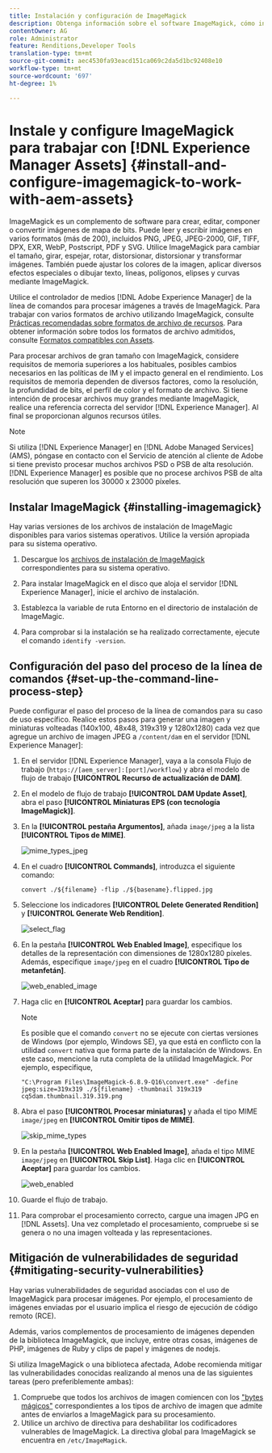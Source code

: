 ```yaml
---
title: Instalación y configuración de ImageMagick
description: Obtenga información sobre el software ImageMagick, cómo instalarlo, configurar el paso del proceso de la línea de comandos y utilizarlo para editar, componer y generar miniaturas de imágenes.
contentOwner: AG
role: Administrator
feature: Renditions,Developer Tools
translation-type: tm+mt
source-git-commit: aec4530fa93eacd151ca069c2da5d1bc92408e10
workflow-type: tm+mt
source-wordcount: '697'
ht-degree: 1%

---
```



# Instale y configure ImageMagick para trabajar con [!DNL Experience Manager Assets] {#install-and-configure-imagemagick-to-work-with-aem-assets}

ImageMagick es un complemento de software para crear, editar, componer o convertir imágenes de mapa de bits. Puede leer y escribir imágenes en varios formatos (más de 200), incluidos PNG, JPEG, JPEG-2000, GIF, TIFF, DPX, EXR, WebP, Postscript, PDF y SVG. Utilice ImageMagick para cambiar el tamaño, girar, espejar, rotar, distorsionar, distorsionar y transformar imágenes. También puede ajustar los colores de la imagen, aplicar diversos efectos especiales o dibujar texto, líneas, polígonos, elipses y curvas mediante ImageMagick.

Utilice el controlador de medios [!DNL Adobe Experience Manager] de la línea de comandos para procesar imágenes a través de ImageMagick. Para trabajar con varios formatos de archivo utilizando ImageMagick, consulte [Prácticas recomendadas sobre formatos de archivo de recursos](/help/assets/assets-file-format-best-practices.md). Para obtener información sobre todos los formatos de archivo admitidos, consulte [Formatos compatibles con Assets](/help/assets/assets-formats.md).

Para procesar archivos de gran tamaño con ImageMagick, considere requisitos de memoria superiores a los habituales, posibles cambios necesarios en las políticas de IM y el impacto general en el rendimiento. Los requisitos de memoria dependen de diversos factores, como la resolución, la profundidad de bits, el perfil de color y el formato de archivo. Si tiene intención de procesar archivos muy grandes mediante ImageMagick, realice una referencia correcta del servidor [!DNL Experience Manager]. Al final se proporcionan algunos recursos útiles.

>[!NOTE]
>
>Si utiliza [!DNL Experience Manager] en [!DNL Adobe Managed Services] (AMS), póngase en contacto con el Servicio de atención al cliente de Adobe si tiene previsto procesar muchos archivos PSD o PSB de alta resolución. [!DNL Experience Manager] es posible que no procese archivos PSB de alta resolución que superen los 30000 x 23000 píxeles.

## Instalar ImageMagick {#installing-imagemagick}

Hay varias versiones de los archivos de instalación de ImageMagic disponibles para varios sistemas operativos. Utilice la versión apropiada para su sistema operativo.

1. Descargue los [archivos de instalación de ImageMagick](https://www.imagemagick.org/script/download.php) correspondientes para su sistema operativo.
1. Para instalar ImageMagick en el disco que aloja el servidor [!DNL Experience Manager], inicie el archivo de instalación.

1. Establezca la variable de ruta Entorno en el directorio de instalación de ImageMagic.
1. Para comprobar si la instalación se ha realizado correctamente, ejecute el comando `identify -version`.

## Configuración del paso del proceso de la línea de comandos {#set-up-the-command-line-process-step}

Puede configurar el paso del proceso de la línea de comandos para su caso de uso específico. Realice estos pasos para generar una imagen y miniaturas volteadas (140x100, 48x48, 319x319 y 1280x1280) cada vez que agregue un archivo de imagen JPEG a `/content/dam` en el servidor [!DNL Experience Manager]:

1. En el servidor [!DNL Experience Manager], vaya a la consola Flujo de trabajo (`https://[aem_server]:[port]/workflow`) y abra el modelo de flujo de trabajo **[!UICONTROL Recurso de actualización de DAM]**.
1. En el modelo de flujo de trabajo **[!UICONTROL DAM Update Asset]**, abra el paso **[!UICONTROL Miniaturas EPS (con tecnología ImageMagick)]**.
1. En la **[!UICONTROL pestaña Argumentos]**, añada `image/jpeg` a la lista **[!UICONTROL Tipos de MIME]**.

   ![mime_types_jpeg](assets/mime_types_jpeg.png)

1. En el cuadro **[!UICONTROL Commands]**, introduzca el siguiente comando:

   `convert ./${filename} -flip ./${basename}.flipped.jpg`

1. Seleccione los indicadores **[!UICONTROL Delete Generated Rendition]** y **[!UICONTROL Generate Web Rendition]**.

   ![select_flag](assets/select_flags.png)

1. En la pestaña **[!UICONTROL Web Enabled Image]**, especifique los detalles de la representación con dimensiones de 1280x1280 píxeles. Además, especifique `image/jpeg` en el cuadro **[!UICONTROL Tipo de metanfetán]**.

   ![web_enabled_image](assets/web_enabled_image.png)

1. Haga clic en **[!UICONTROL Aceptar]** para guardar los cambios.

   >[!NOTE]
   >
   >Es posible que el comando `convert` no se ejecute con ciertas versiones de Windows (por ejemplo, Windows SE), ya que está en conflicto con la utilidad `convert` nativa que forma parte de la instalación de Windows. En este caso, mencione la ruta completa de la utilidad ImageMagick. Por ejemplo, especifique,
   >
   >
   >`"C:\Program Files\ImageMagick-6.8.9-Q16\convert.exe" -define jpeg:size=319x319 ./${filename} -thumbnail 319x319 cq5dam.thumbnail.319.319.png`

1. Abra el paso **[!UICONTROL Procesar miniaturas]** y añada el tipo MIME `image/jpeg` en **[!UICONTROL Omitir tipos de MIME]**.

   ![skip_mime_types](assets/skip_mime_types.png)

1. En la pestaña **[!UICONTROL Web Enabled Image]**, añada el tipo MIME `image/jpeg` en **[!UICONTROL Skip List]**. Haga clic en **[!UICONTROL Aceptar]** para guardar los cambios.

   ![web_enabled](assets/web_enabled.png)

1. Guarde el flujo de trabajo.

1. Para comprobar el procesamiento correcto, cargue una imagen JPG en [!DNL Assets]. Una vez completado el procesamiento, compruebe si se genera o no una imagen volteada y las representaciones.

## Mitigación de vulnerabilidades de seguridad {#mitigating-security-vulnerabilities}

Hay varias vulnerabilidades de seguridad asociadas con el uso de ImageMagick para procesar imágenes. Por ejemplo, el procesamiento de imágenes enviadas por el usuario implica el riesgo de ejecución de código remoto (RCE).

Además, varios complementos de procesamiento de imágenes dependen de la biblioteca ImageMagick, que incluye, entre otras cosas, imágenes de PHP, imágenes de Ruby y clips de papel y imágenes de nodejs.

Si utiliza ImageMagick o una biblioteca afectada, Adobe recomienda mitigar las vulnerabilidades conocidas realizando al menos una de las siguientes tareas (pero preferiblemente ambas):

1. Compruebe que todos los archivos de imagen comiencen con los [&quot;bytes mágicos&quot;](https://en.wikipedia.org/wiki/List_of_file_signatures) correspondientes a los tipos de archivo de imagen que admite antes de enviarlos a ImageMagick para su procesamiento.
1. Utilice un archivo de directiva para deshabilitar los codificadores vulnerables de ImageMagick. La directiva global para ImageMagick se encuentra en `/etc/ImageMagick`.
